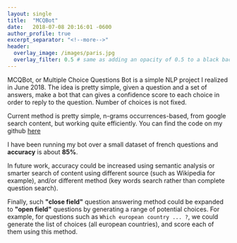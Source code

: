 ```yaml
---
layout: single
title:  "MCQBot"
date:   2018-07-08 20:16:01 -0600
author_profile: true
excerpt_separator: "<!--more-->"
header:
  overlay_image: /images/paris.jpg
  overlay_filter: 0.5 # same as adding an opacity of 0.5 to a black background
---
```



MCQBot, or Multiple Choice Questions Bot is a simple NLP project I realized in June 2018. The idea is pretty simple, given a question and a set of answers, make a bot that can gives a confidence score to each choice in order to reply to the question. Number of choices is not fixed.

<!--more-->

Current method is pretty simple, n-grams occurrences-based, from google search content, but working quite efficiently. You can find the code on my github [here](https://github.com/RafaelCartenet/MCQbot)

I have been running my bot over a small dataset of french questions and **accuracy** is about **85%**.

In future work, accuracy could be increased using semantic analysis or smarter search of content using different source (such as Wikipedia for example), and/or different method (key words search rather than complete question search).

Finally, such **"close field"** question answering method could be expanded to **"open field"** questions by generating a range of potential choices.
For example, for questions such as `Which european country ... ?`, we could generate the list of choices (all european countries), and score each of them using this method.
